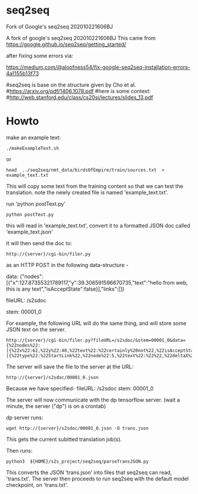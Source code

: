 # seq2seq
Fork of Google's seq2seq 202010221606BJ


  A fork of google's seq2seq 202010221606BJ
  This came from
https://google.github.io/seq2seq/getting_started/

  after fixing some errors via:

https://medium.com/@aloofness54/fix-google-seq2seq-installation-errors-4a1155b13f73

#seq2seq is base on the structure given by Cho et al.
#https://arxiv.org/pdf/1406.1078.pdf
#here is some context:
#http://web.stanford.edu/class/cs20si/lectures/slides_13.pdf



# Howto

make an example text:

	./makeExampleText.sh 

or

	head  ../seq2seq/nmt_data/birdsOfEmpire/train/sources.txt  > example_text.txt

This will copy some text from the training content so that 
we can test the translation.
note the newly created file is named 'example_text.txt'.

run 'python postText.py'

	python postText.py

this will read in 'example_text.txt', convert it to a formatted JSON doc 
called 'example_text.json'


It will then send the doc to:

	http://{server}/cgi-bin/filer.py

as an HTTP POST in the following data-structure -

data:
	{"nodes":[{"x":127.87355321789117,"y":39.306591596670735,"text":"hello from web, this is any text","isAcceptState":false}],"links":[]}

fileURL:
	/s2sdoc

stem:
	00001_0 


For example, the following URL will do the same thing, 
and will store some JSON text on the server. 

	http://{server}/cgi-bin/filer.py?fileURL=/s2sdoc/&stem=00001_0&data={%22nodes%22:[{%22x%22:62,%22y%22:40,%22text%22:%22certainly%20not%22,%22isAcceptState%22:false}],%22links%22:[{%22type%22:%22StartLink%22,%22node%22:5,%22text%22:%22%22,%22deltaX%22:-96.76006832873145,%22deltaY%22:-160.027070294523}]}



The server will save the file to the server at the URL:

	http://{server}/s2sdoc/00001_0.json

Because we have specified-
	fileURL: /s2sdoc
	stem:	00001_0 


The server will now communicate with the dp tensorflow server.
(wait a minute, the server ("dp") is on a crontab)


dp server runs:

	wget http://{server}/s2sdoc/00001_0.json -O trans.json

This gets the current subitted translation job(s).

Then runs:

	python3  ${HOME}/s2s_project/seq2seq/parseTransJSON.py 

This converts the JSON 'trans.json' into files that seq2seq can read, 
'trans.txt'. The server then proceeds to run seq2seq with the 
default model checkpoint, on 'trans.txt'.



